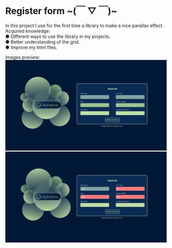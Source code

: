 # Register form \~(￣ ▽ ￣)\~

In this project I use for the first time a library to make a nice parallax effect.</br>
Acquired knowledge:</br>
● Different ways to use the library in my projects.</br>
● Better understanding of the grid.</br>
● Improve my html files.

Images preview:</br>
![](./Preview/Screen%20Shot%202022-05-30%20at%2002.54.45.png)
![](./Preview/Screen%20Shot%202022-05-30%20at%2002.55.04.png)
